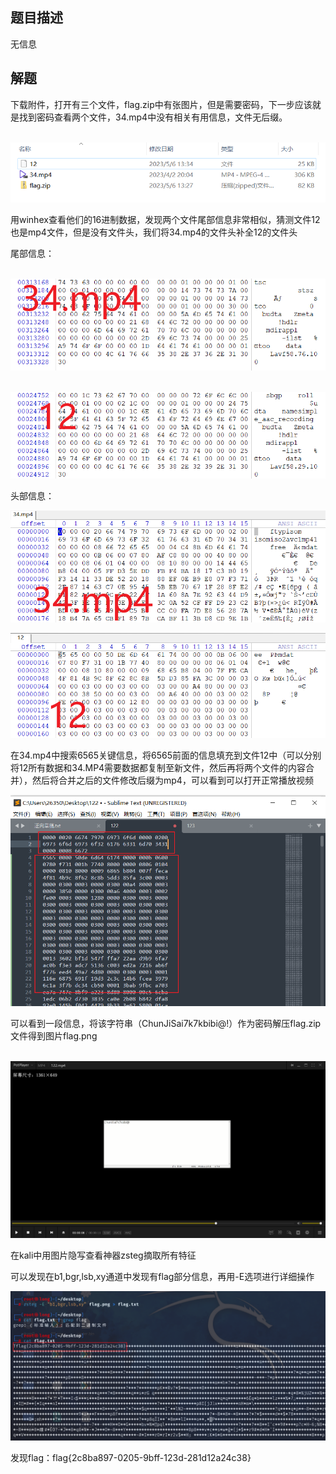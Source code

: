 ## 题目描述

无信息

## 解题

下载附件，打开有三个文件，flag.zip中有张图片，但是需要密码，下一步应该就是找到密码查看两个文件，34.mp4中没有相关有用信息，文件无后缀。

​    ![image-20240220160722627](./img/%E7%9B%B2%E4%BA%BA%E9%9A%90%E8%97%8F%E4%BA%86%E8%B5%B7%E6%9D%A5/image-20240220160722627.png)

用winhex查看他们的16进制数据，发现两个文件尾部信息非常相似，猜测文件12也是mp4文件，但是没有文件头，我们将34.mp4的文件头补全12的文件头

尾部信息：

​    ![image-20240220160731515](./img/%E7%9B%B2%E4%BA%BA%E9%9A%90%E8%97%8F%E4%BA%86%E8%B5%B7%E6%9D%A5/image-20240220160731515.png)

​    ![image-20240220160736438](./img/%E7%9B%B2%E4%BA%BA%E9%9A%90%E8%97%8F%E4%BA%86%E8%B5%B7%E6%9D%A5/image-20240220160736438.png)

头部信息：

![image-20240220160740309](./img/%E7%9B%B2%E4%BA%BA%E9%9A%90%E8%97%8F%E4%BA%86%E8%B5%B7%E6%9D%A5/image-20240220160740309.png)

![image-20240220160743168](./img/%E7%9B%B2%E4%BA%BA%E9%9A%90%E8%97%8F%E4%BA%86%E8%B5%B7%E6%9D%A5/image-20240220160743168.png)

在34.mp4中搜索6565关键信息，将6565前面的信息填充到文件12中（可以分别将12所有数据和34.MP4需要数据都复制至新文件，然后再将两个文件的内容合并），然后将合并之后的文件修改后缀为mp4，可以看到可以打开正常播放视频

![image-20240220160751168](./img/%E7%9B%B2%E4%BA%BA%E9%9A%90%E8%97%8F%E4%BA%86%E8%B5%B7%E6%9D%A5/image-20240220160751168.png)

可以看到一段信息，将该字符串（ChunJiSai7k7kbibi@!）作为密码解压flag.zip文件得到图片flag.png

​    ![image-20240220160758445](./img/%E7%9B%B2%E4%BA%BA%E9%9A%90%E8%97%8F%E4%BA%86%E8%B5%B7%E6%9D%A5/image-20240220160758445.png)

在kali中用图片隐写查看神器zsteg摘取所有特征

可以发现在b1,bgr,lsb,xy通道中发现有flag部分信息，再用-E选项进行详细操作

![image-20240220160803956](./img/%E7%9B%B2%E4%BA%BA%E9%9A%90%E8%97%8F%E4%BA%86%E8%B5%B7%E6%9D%A5/image-20240220160803956.png)

发现flag：flag{2c8ba897-0205-9bff-123d-281d12a24c38}

